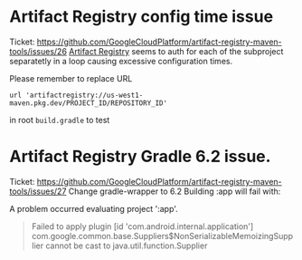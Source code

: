 # Artifact Registry config time issue
Ticket: https://github.com/GoogleCloudPlatform/artifact-registry-maven-tools/issues/26
[Artifact Registry](https://github.com/GoogleCloudPlatform/artifact-registry-maven-tools) seems to auth for each of the subproject separatetly in a loop causing excessive configuration times.

Please remember to replace URL
```
url 'artifactregistry://us-west1-maven.pkg.dev/PROJECT_ID/REPOSITORY_ID'
```
in root `build.gradle` to test


# Artifact Registry Gradle 6.2 issue.
Ticket: https://github.com/GoogleCloudPlatform/artifact-registry-maven-tools/issues/27
Change gradle-wrapper to 6.2
Building :app will fail with:

A problem occurred evaluating project ':app'.
> Failed to apply plugin [id 'com.android.internal.application']
   > com.google.common.base.Suppliers$NonSerializableMemoizingSupplier cannot be cast to java.util.function.Supplier
